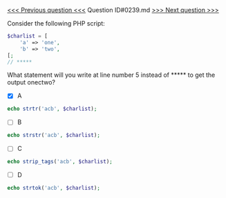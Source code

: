[<<< Previous question <<<](0238.md)  Question ID#0239.md  [>>> Next question >>>](0240.md) 

Consider the following PHP script:

```php
$charlist = [
    'a' => 'one', 
    'b' => 'two', 
[; 
// *****
```
What statement will you write at line number 5 instead of ***** to get the output onectwo?

- [x] A
```php
echo strtr('acb', $charlist);
```

- [ ] B
```php
echo strstr('acb', $charlist);
```

- [ ] C
```php
echo strip_tags('acb', $charlist);
```

- [ ] D
```php
echo strtok('acb', $charlist);
```

